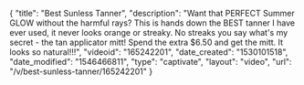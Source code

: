 {
    "title": "Best Sunless Tanner",
    "description": "Want that PERFECT Summer GLOW without the harmful rays?  This is hands down the BEST tanner I have ever used, it never looks orange or streaky.  No streaks you say what's my secret - the tan applicator mitt!  Spend the extra $6.50 and get the mitt.  It looks so natural!!!",
    "videoid": "165242201",
    "date_created": "1530101518",
    "date_modified": "1546466811",
    "type": "captivate",
    "layout": "video",
    "url": "\/v\/best-sunless-tanner\/165242201"
}